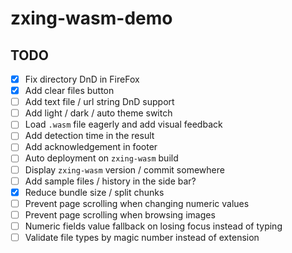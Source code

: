 # zxing-wasm-demo

## TODO

- [x] Fix directory DnD in FireFox
- [x] Add clear files button
- [ ] Add text file / url string DnD support
- [ ] Add light / dark / auto theme switch
- [ ] Load `.wasm` file eagerly and add visual feedback
- [ ] Add detection time in the result
- [ ] Add acknowledgement in footer
- [ ] Auto deployment on `zxing-wasm` build
- [ ] Display `zxing-wasm` version / commit somewhere
- [ ] Add sample files / history in the side bar?
- [x] Reduce bundle size / split chunks
- [ ] Prevent page scrolling when changing numeric values
- [ ] Prevent page scrolling when browsing images
- [ ] Numeric fields value fallback on losing focus instead of typing
- [ ] Validate file types by magic number instead of extension
